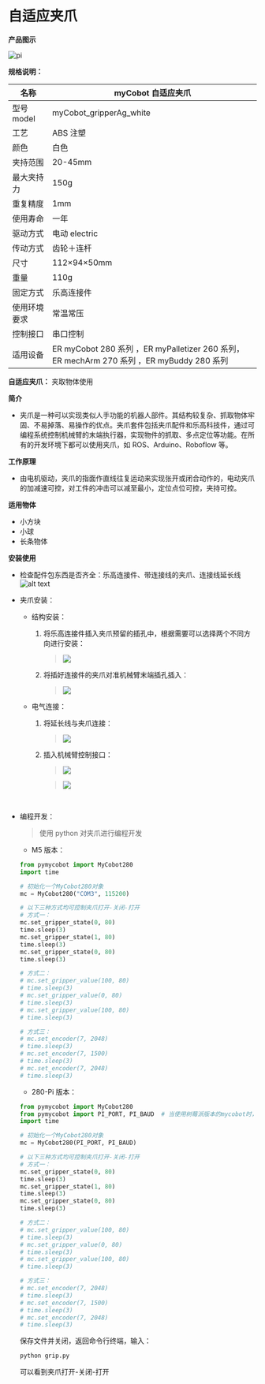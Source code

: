 # 自适应夹爪

**产品图示**

![pi](../resources/2-ProductFeature/2.4/2.4.1-1.png)

**规格说明：**

| 名称         | myCobot 自适应夹爪                               |
| ------------ | ------------------------------------------------------------------------------------------ |
| 型号 model   | myCobot_gripperAg_white                                                                    |
| 工艺         | ABS 注塑                                                                                   |
| 颜色         | 白色                                                                                       |
| 夹持范围     | 20-45mm                                                                                    |
| 最大夹持力   | 150g                                                                                       |
| 重复精度     | 1mm                                                                                        |
| 使用寿命     | 一年                                                                                       |
| 驱动方式     | 电动 electric                                                                              |
| 传动方式     | 齿轮＋连杆                                                                                 |
| 尺寸         | 112×94×50mm                                                                                |
| 重量         | 110g                                                                                       |
| 固定方式     | 乐高连接件                                                                                 |
| 使用环境要求 | 常温常压                                                                                   |
| 控制接口     | 串口控制                                                                                   |
| 适用设备     | ER myCobot 280 系列 ，ER myPalletizer 260 系列， ER mechArm 270 系列 ，ER myBuddy 280 系列 |

**自适应夹爪：** 夹取物体使用

**简介**

- 夹爪是一种可以实现类似人手功能的机器人部件。其结构较复杂、抓取物体牢固、不易掉落、易操作的优点。夹爪套件包括夹爪配件和乐高科技件，通过可编程系统控制机械臂的末端执行器，实现物件的抓取、多点定位等功能。在所有的开发环境下都可以使用夹爪，如 ROS、Arduino、Roboflow 等。

**工作原理**

- 由电机驱动，夹爪的指面作直线往复运动来实现张开或闭合动作的，电动夹爪的加减速可控，对工件的冲击可以减至最小，定位点位可控，夹持可控。

**适用物体**

- 小方块
- 小球
- 长条物体

**安装使用**

- 检查配件包东西是否齐全：乐高连接件、带连接线的夹爪、连接线延长线
  ![alt text](../resources/2-ProductFeature/2.4/2.4.1-2.png)

- 夹爪安装：

  - 结构安装：

    1. 将乐高连接件插入夹爪预留的插孔中，根据需要可以选择两个不同方向进行安装：

       > ![](../resources/2-ProductFeature/2.4/2.4.1-3.png)
   

    2. 将插好连接件的夹爪对准机械臂末端插孔插入：

       > ![](../resources/2-ProductFeature/2.4/2.4.1-4.png)

  - 电气连接：

    1. 将延长线与夹爪连接：
       > ![](../resources/2-ProductFeature/2.4/2.4.1-5.png)
    2. 插入机械臂控制接口：
       > ![](../resources/2-ProductFeature/2.4/2.4.1-6.png)  

       > ![](../resources/2-ProductFeature/2.4/2.4.1-7.png)  

<br>

- 编程开发：

  > 使用 python 对夹爪进行编程开发

     - M5 版本：

     ```python
     from pymycobot import MyCobot280
     import time

     # 初始化一个MyCobot280对象
     mc = MyCobot280("COM3", 115200)

     # 以下三种方式均可控制夹爪打开-关闭-打开
     # 方式一：
     mc.set_gripper_state(0, 80)
     time.sleep(3)
     mc.set_gripper_state(1, 80)
     time.sleep(3)
     mc.set_gripper_state(0, 80)
     time.sleep(3)

     # 方式二：
     # mc.set_gripper_value(100, 80)
     # time.sleep(3)
     # mc.set_gripper_value(0, 80)
     # time.sleep(3)
     # mc.set_gripper_value(100, 80)
     # time.sleep(3)

     # 方式三：
     # mc.set_encoder(7, 2048)
     # time.sleep(3)
     # mc.set_encoder(7, 1500)
     # time.sleep(3)
     # mc.set_encoder(7, 2048)
     # time.sleep(3)
     ```

     - 280-Pi 版本：

     ```python
     from pymycobot import MyCobot280
     from pymycobot import PI_PORT, PI_BAUD  # 当使用树莓派版本的mycobot时，可以引用这两个变量进行MyCobot280初始化
     import time

     # 初始化一个MyCobot280对象
     mc = MyCobot280(PI_PORT, PI_BAUD)

     # 以下三种方式均可控制夹爪打开-关闭-打开
     # 方式一：
     mc.set_gripper_state(0, 80)
     time.sleep(3)
     mc.set_gripper_state(1, 80)
     time.sleep(3)
     mc.set_gripper_state(0, 80)
     time.sleep(3)

     # 方式二：
     # mc.set_gripper_value(100, 80)
     # time.sleep(3)
     # mc.set_gripper_value(0, 80)
     # time.sleep(3)
     # mc.set_gripper_value(100, 80)
     # time.sleep(3)

     # 方式三：
     # mc.set_encoder(7, 2048)
     # time.sleep(3)
     # mc.set_encoder(7, 1500)
     # time.sleep(3)
     # mc.set_encoder(7, 2048)
     # time.sleep(3)
     ```

    保存文件并关闭，返回命令行终端，输入：

     ```bash
     python grip.py
     ```

     可以看到夹爪打开-关闭-打开
